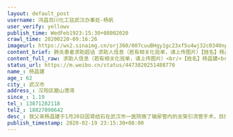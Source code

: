 ```yaml
---
layout: default_post
username: 鸿昌百川化工驻武汉办事处-杨帆
user_verify: yellowv
publish_time: WedFeb1923:15:30+08002020
crawl_time: 20200220-09:16:26
imageurl: https://wx2.sinaimg.cn/orj360/007cuuBHgy1gc23xf5u4wj32c0340npf.jpg,https://wx4.sinaimg.cn/orj360/007cuuBHgy1gc23xbbvf2j30mi140nck.jpg,https://wx4.sinaimg.cn/orj360/007cuuBHgy1gc23xgakmlj30na15fakh.jpg,https://wx3.sinaimg.cn/orj360/007cuuBHgy1gc23xgyf1jj30sg1ekqgb.jpg,https://wx3.sinaimg.cn/orj360/007cuuBHgy1gc23xiwi8vj30yi22ox6p.jpg,https://wx4.sinaimg.cn/orj360/007cuuBHgy1gc23xk616dj30yi22o7wh.jpg,https://wx1.sinaimg.cn/orj360/007cuuBHgy1gc23xokmz0j30yi22odwh.jpg,https://wx4.sinaimg.cn/orj360/007cuuBHgy1gc23xpg29zj30yi22otzn.jpg,https://wx3.sinaimg.cn/orj360/007cuuBHgy1gc23xnp2u8j30yi22oqv8.jpg
content_brief: 肺炎患者求助超话 求助人信息（若有相关化验单，请上传图片）【姓名】杨昌建【年龄】62【所在城市】武汉市【所在小区、社区】汉阳区磨山港湾【患病时间】1.19【联系方式】13871282118【其他紧急联系人】188 2709 0642【病情描述】 我父亲杨昌建于1月20日因肾结石在武汉市一医院做了输尿管 ...全文
content_full_raw: 求助人信息（若有相关化验单，请上传图片）<br/>【姓名】杨昌建<br/>【年龄】62<br/>【所在城市】武汉市<br/>【所在小区、社区】汉阳区磨山港湾<br/>【患病时间】1.19<br/>【联系方式】13871282118<br/>【其他紧急联系人】18827090642<br/>【病情描述】我父亲杨昌建于1月20日因肾结石在武汉市一医院做了输尿管内的支架引流管手术，目的是引流和消炎。管床医生说过两礼拜等炎症消得差不多了再来手术碎石和取管子。现在刚了解到一医院于2月11日被定为肺炎定点医院，软管长期在病人体内怕时间长了肯定会跟输尿管粘连，严重的话肯定会引起肾功能衰竭！现在每天都是血尿、小便时严重刺疼，因为上了双J管又严重便秘，严重影响日常生活，平时坐卧不安！2月12日打电话联系一医院，她们说是像我们这样要求碎石、拔管子的患者都安排到长航医院去了。又通过家人朋友问到长航的泌尿科早闭科了，科室合并医护人员支援一线发热门诊去了。后来又通过社区把我们的情况上报到区里，后来上面给了几家暂时还不是定点肺炎医院的联系电话我们，让我们自己尝试询问一下能否有接诊医院。再通过朋友了解到武汉的私立专科医院都已关门，开通了非新冠病毒肺炎的医院均没有开通泌尿外科，做这个拔管子的手术需要用膀胱镜然而医院这个科室都没有开通就拔了管子基本上就是没有医院接收，望能赶紧到医院手术治疗，并一次性把石头打下来！<ahref='/n/央视新闻'>@央视新闻</a><ahref='/n/澎湃新闻'>@澎湃新闻</a><ahref='/n/搜狐新闻'>@搜狐新闻</a><ahref='/n/超话社区'>@超话社区</a><ahref='/n/糖呗张丁文'>@糖呗张丁文</a><ahref='/n/北国佳人李春姬'>@北国佳人李春姬</a><adata-url="http://t.cn/R2WxQOQ"href="http://weibo.com/p/1001018008642010000000000"data-hide=""><spanclass='url-icon'><imgstyle='width:1rem;height:1rem'src='https://h5.sinaimg.cn/upload/2015/09/25/3/timeline_card_small_location_default.png'></span><spanclass="surl-text">武汉</span></a>
status_url: https://m.weibo.cn/status/4473820251488770
name_: 杨昌建
age_: 62
city_: 武汉市
address_: 汉阳区磨山港湾
since_: 1.19
tel_: 13871282118
tel2_: 18827090642
desc_: 我父亲杨昌建于1月20日因肾结石在武汉市一医院做了输尿管内的支架引流管手术，目的是引流和消炎。管床医生说过两礼拜等炎症消得差不多了再来手术碎石和取管子。现在刚了解到一医院于2月11日被定为肺炎定点医院，软管长期在病人体内怕时间长了肯定会跟输尿管粘连，严重的话肯定会引起肾功能衰竭！现在每天都是血尿、小便时严重刺疼，因为上了双J管又严重便秘，严重影响日常生活，平时坐卧不安！2月12日打电话联系一医院，她们说是像我们这样要求碎石、拔管子的患者都安排到长航医院去了。又通过家人朋友问到长航的泌尿科早闭科了，科室合并医护人员支援一线发热门诊去了。后来又通过社区把我们的情况上报到区里，后来上面给了几家暂时还不是定点肺炎医院的联系电话我们，让我们自己尝试询问一下能否有接诊医院。再通过朋友了解到武汉的私立专科医院都已关门，开通了非新冠病毒肺炎的医院均没有开通泌尿外科，做这个拔管子的手术需要用膀胱镜然而医院这个科室都没有开通就拔了管子基本上就是没有医院接收，望能赶紧到医院手术治疗，并一次性把石头打下来！<ahref='/n/央视新闻'>@央视新闻</a><ahref='/n/澎湃新闻'>@澎湃新闻</a><ahref='/n/搜狐新闻'>@搜狐新闻</a><ahref='/n/超话社区'>@超话社区</a><ahref='/n/糖呗张丁文'>@糖呗张丁文</a><ahref='/n/北国佳人李春姬'>@北国佳人李春姬</a><adata-url="http//t.cn/R2WxQOQ"href="http//weibo.com/p/1001018008642010000000000"data-hide=""><spanclass='url-icon'><imgstyle='width1rem;height1rem'src='https//h5.sinaimg.cn/upload/2015/09/25/3/timeline_card_small_location_default.png'></span><spanclass="surl-text">武汉</span></a>
publish_timestamp: 2020-02-19 23:15:30+08:00
---
```

